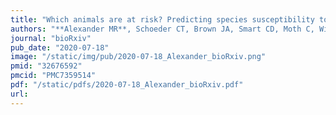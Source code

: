 ```yaml
---
title: "Which animals are at risk? Predicting species susceptibility to Covid-19"
authors: "**Alexander MR**, Schoeder CT, Brown JA, Smart CD, Moth C, Wikswo JP, Capra JA, Meiler J, Chen W, Madhur MS."
journal: "bioRxiv"
pub_date: "2020-07-18"
image: "/static/img/pub/2020-07-18_Alexander_bioRxiv.png"
pmid: "32676592"
pmcid: "PMC7359514"
pdf: "/static/pdfs/2020-07-18_Alexander_bioRxiv.pdf"
url: 
---
```


